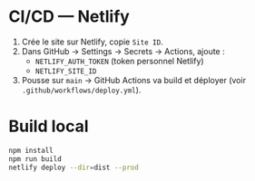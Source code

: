 # CI/CD — Netlify
1. Crée le site sur Netlify, copie `Site ID`.
2. Dans GitHub → Settings → Secrets → Actions, ajoute :
   - `NETLIFY_AUTH_TOKEN` (token personnel Netlify)
   - `NETLIFY_SITE_ID`
3. Pousse sur `main` → GitHub Actions va build et déployer (voir `.github/workflows/deploy.yml`).

# Build local
```bash
npm install
npm run build
netlify deploy --dir=dist --prod
```
